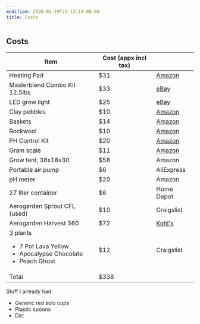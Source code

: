```yaml
---
modified: 2020-02-19T22:13:14-08:00
title: Costs
---
```


## Costs 

|Item|Cost (appx incl tax)| |
|-|-|-|
| Heating Pad | $31 | [Amazon](https://www.amazon.com/VIVOSUN-Seedling-Digital-Thermostat-Standard/dp/B016MKY7C8/)|
| Masterblend Combo Kit 12.5lbs| $33 | [eBay](https://www.ebay.com/itm/MASTERBLEND-4-18-38-Fertilizer-MASTER-COMBO-KIT-12-5-Pounds/372950053255)|
| LED grow light| $25 | [eBay](https://www.ebay.com/itm/Led-Grow-Light-75w-Plant-Lamp-with-Red-Blue-Spectrum-for-Indoor-Hydroponic-Grow/323773822238) |
| Clay pebbles | $10 | [Amazon](https://www.amazon.com/gp/product/B01LZQBV33/ref=ppx_yo_dt_b_asin_title_o01_s00?ie=UTF8&psc=1)|
| Baskets | $14 | [Amazon](https://www.amazon.com/gp/product/B07Q7FHL6V/ref=ox_sc_saved_title_1?smid=A1XNIEJDWAWUXN&psc=1)|
| Rockwool | $10 | [Amazon](https://www.amazon.com/gp/product/B07T8CD7MF/ref=ppx_yo_dt_b_asin_title_o02_s00?ie=UTF8&psc=1)|
| PH Control Kit | $20 | [Amazon](https://www.amazon.com/gp/product/B000BNKWZY/ref=ppx_yo_dt_b_asin_title_o03_s00?ie=UTF8&psc=1) |
| Gram scale | $11 | [Amazon](https://www.amazon.com/gp/product/B07SJTXGN7/ref=ppx_yo_dt_b_ain_title_o00_s00?ie=UTF8&psc=1) |
| Grow tent, 36x18x30 | $58 | Amazon |
| Portable air pump |$6 | AliExpress|
| pH meter | $20| Amazon |
| 27 liter container | $6 | Home Depot|
| Aerogarden Sprout CFL (used) | $10 | Craigslist |
| Aerogarden Harvest 360 | $72 | [Kohl's](https://www.kohls.com/product/prd-3435219/aerogardenharvestwith-gourmet-herb-seed-pod-kit.jsp)|
| 3 plants <ul><li>7 Pot Lava Yellow</li><li>Apocalypse Chocolate</li><li>Peach Ghost</li></ul>| $12 | Craigslist |
| Total | $338 | |

Stuff I already had: 
- Generic red solo cups
- Plastic spoons
- Dirt